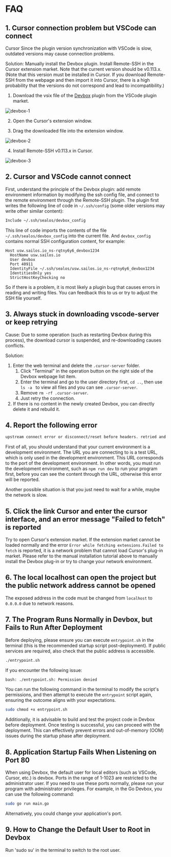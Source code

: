 # FAQ

## 1. Cursor connection problem but VSCode can connect

Cursor Since the plugin version synchronization with VSCode is slow, outdated versions may cause connection problems.

Solution: Manually install the Devbox plugin. Install Remote-SSH in the Cursor extension market. Note that the current version should be v0.113.x. (Note that this version must be installed in Cursor. If you download Remote-SSH from the webpage and then import it into Cursor, there is a high probability that the versions do not correspond and lead to incompatibility.)

1. Download the vsix file of the [Devbox](https://marketplace.visualstudio.com/items?itemName=labring.devbox-aio) plugin from the VSCode plugin market.

![devbox-1](./images/faq-1.png)

2. Open the Cursor's extension window.

3. Drag the downloaded file into the extension window.

![devbox-2](./images/faq-2.png)

4. Install Remote-SSH v0.113.x in Cursor.

![devbox-3](./images/faq-3.png)

## 2. Cursor and VSCode cannot connect

First, understand the principle of the Devbox plugin: add remote environment information by modifying the ssh config file, and connect to the remote environment through the Remote-SSH plugin. The plugin first writes the following line of code in `~/.ssh/config` (some older versions may write other similar content):

```bash
Include ~/.ssh/sealos/devbox_config
```

This line of code imports the contents of the file `~/.ssh/sealos/devbox_config` into the current file. And `devbox_config` contains normal SSH configuration content, for example:

```config
Host usw.sailos.io_ns-rqtny6y6_devbox1234
  HostName usw.sailos.io
  User devbox
  Port 40911
  IdentityFile ~/.ssh/sealos/usw.sailos.io_ns-rqtny6y6_devbox1234
  IdentitiesOnly yes
  StrictHostKeyChecking no
```

So if there is a problem, it is most likely a plugin bug that causes errors in reading and writing files. You can feedback this to us or try to adjust the SSH file yourself.

## 3. Always stuck in downloading vscode-server or keep retrying

Cause: Due to some operation (such as restarting Devbox during this process), the download cursor is suspended, and re-downloading causes conflicts.

Solution:

1. Enter the web terminal and delete the `.cursor-server` folder.
    1. Click "Terminal" in the operation button on the right side of the Devbox webpage list item.
    2. Enter the terminal and go to the user directory first, `cd ..`, then use `ls -a ` to view all files and you can see `.cursor-server`.
    3. Remove `rm -rf .cursor-server`.
    4. Just retry the connection.
2. If there is no content in the newly created Devbox, you can directly delete it and rebuild it.

## 4. Report the following error

```bash
upstream connect error or disconnect/reset before headers. retried and the latest reset reason: remote connection failure, transport failure reason: delayed connect error: 111
```

First of all, you should understand that your current environment is a development environment. The URL you are connecting to is a test URL, which is only used in the development environment. This URL corresponds to the port of the development environment. In other words, you must run the development environment, such as `npm run dev` to run your program first, before you can see the content through the URL, otherwise this error will be reported.

Another possible situation is that you just need to wait for a while, maybe the network is slow.

## 5. Click the link Cursor and enter the cursor interface, and an error message "Failed to fetch" is reported

Try to open Cursor's extension market. If the extension market cannot be loaded normally and the error `Error while fetching extensions.Failed to fetch` is reported, it is a network problem that cannot load Cursor's plug-in market. Please refer to the manual installation tutorial above to manually install the Devbox plug-in or try to change your network environment.

## 6. The local localhost can open the project but the public network address cannot be opened

The exposed address in the code must be changed from `localhost` to `0.0.0.0` due to network reasons.

## 7. The Program Runs Normally in Devbox, but Fails to Run After Deployment

Before deploying, please ensure you can execute `entrypoint.sh` in the terminal (this is the recommended startup script
post-deployment). If public services are required, also check that the public address is accessible.

```bash
./entrypoint.sh
```

If you encounter the following issue:

```bash
bash: ./entrypoint.sh: Permission denied
```

You can run the following command in the terminal to modify the script's permissions, and then attempt to execute the
`entrypoint` script again, ensuring the outcome aligns with your expectations.

```bash
sudo chmod +x entrypoint.sh
```

Additionally, it is advisable to build and test the project code in Devbox before deployment. Once testing is
successful, you can proceed with the deployment. This can effectively prevent errors and out-of-memory (OOM) issues
during the startup phase after deployment.

## 8. Application Startup Fails When Listening on Port 80

When using Devbox, the default user for local editors (such as VSCode, Cursor, etc.) is devbox.
Ports in the range of 1-1023 are restricted to the administrator user.
If you need to use these ports normally, please run your program with administrator privileges. For example, in the Go
Devbox, you can use the following command:

```bash
sudo go run main.go
```

Alternatively, you could change your application's port.

## 9. How to Change the Default User to Root in Devbox

Run 'sudo su' in the terminal to switch to the root user.
